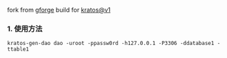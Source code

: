 fork from [gforge](https://github.com/caibirdme/gforge)
build for [kratos@v1](https://github.com/go-kratos/kratos/tree/v1.0.x)

### 1. 使用方法
```shell
kratos-gen-dao dao -uroot -ppassw0rd -h127.0.0.1 -P3306 -ddatabase1 -ttable1
```
